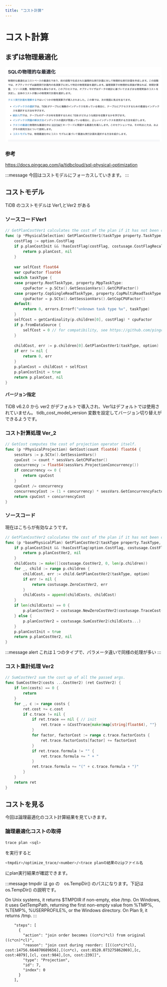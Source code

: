 ```yaml
---
title: "コスト計算"
---
```

# コスト計算
## まずは物理最適化
![物理最適化](/images/tiug-2024-08-20/physical_optimization.png)
### 参考
https://docs.pingcap.com/ja/tidbcloud/sql-physical-optimization

:::message
今回はコストモデルにフォーカスしていきます。
:::

## コストモデル
TiDB のコストモデルは Ver1,とVer2 がある
### ソースコードVer1 
```go
// GetPlanCostVer1 calculates the cost of the plan if it has not been calculated yet and returns the cost.
func (p *PhysicalSelection) GetPlanCostVer1(taskType property.TaskType, option *optimizetrace.PlanCostOption) (float64, error) {
	costFlag := option.CostFlag
	if p.planCostInit && !hasCostFlag(costFlag, costusage.CostFlagRecalculate) {
		return p.planCost, nil
	}

	var selfCost float64
	var cpuFactor float64
	switch taskType {
	case property.RootTaskType, property.MppTaskType:
		cpuFactor = p.SCtx().GetSessionVars().GetCPUFactor()
	case property.CopSingleReadTaskType, property.CopMultiReadTaskType:
		cpuFactor = p.SCtx().GetSessionVars().GetCopCPUFactor()
	default:
		return 0, errors.Errorf("unknown task type %v", taskType)
	}
	selfCost = getCardinality(p.children[0], costFlag) * cpuFactor
	if p.fromDataSource {
		selfCost = 0 // for compatibility, see https://github.com/pingcap/tidb/issues/36243
	}

	childCost, err := p.children[0].GetPlanCostVer1(taskType, option)
	if err != nil {
		return 0, err
	}
	p.planCost = childCost + selfCost
	p.planCostInit = true
	return p.planCost, nil
}
```
#### バージョン指定
TiDB v6.2.0 から ver2 がデフォルトで導入され、Ver1はデフォルトでは使用されていません。
tidb_cost_model_version 変数を設定してバージョン切り替えができるようです。

### コスト計算処理 Ver_2
```go
// GetCost computes the cost of projection operator itself.
func (p *PhysicalProjection) GetCost(count float64) float64 {
	sessVars := p.SCtx().GetSessionVars()
	cpuCost := count * sessVars.GetCPUFactor()
	concurrency := float64(sessVars.ProjectionConcurrency())
	if concurrency <= 0 {
		return cpuCost
	}
	cpuCost /= concurrency
	concurrencyCost := (1 + concurrency) * sessVars.GetConcurrencyFactor()
	return cpuCost + concurrencyCost
}
```

### ソースコード
現在はこちらが有効なようです。
```go
// GetPlanCostVer2 calculates the cost of the plan if it has not been calculated yet and returns the cost.
func (p *basePhysicalPlan) GetPlanCostVer2(taskType property.TaskType, option *optimizetrace.PlanCostOption) (costusage.CostVer2, error) {
	if p.planCostInit && !hasCostFlag(option.CostFlag, costusage.CostFlagRecalculate) {
		return p.planCostVer2, nil
	}
	childCosts := make([]costusage.CostVer2, 0, len(p.children))
	for _, child := range p.children {
		childCost, err := child.GetPlanCostVer2(taskType, option)
		if err != nil {
			return costusage.ZeroCostVer2, err
		}
		childCosts = append(childCosts, childCost)
	}
	if len(childCosts) == 0 {
		p.planCostVer2 = costusage.NewZeroCostVer2(costusage.TraceCost(option))
	} else {
		p.planCostVer2 = costusage.SumCostVer2(childCosts...)
	}
	p.planCostInit = true
	return p.planCostVer2, nil
}
```
:::message alert
これは１つのタイプで、パラメータ違いで同様の処理が多い
:::

### コスト集計処理 Ver2
```go
// SumCostVer2 sum the cost up of all the passed args.
func SumCostVer2(costs ...CostVer2) (ret CostVer2) {
	if len(costs) == 0 {
		return
	}
	for _, c := range costs {
		ret.cost += c.cost
		if c.trace != nil {
			if ret.trace == nil { // init
				ret.trace = &CostTrace{make(map[string]float64), ""}
			}
			for factor, factorCost := range c.trace.factorCosts {
				ret.trace.factorCosts[factor] += factorCost
			}
			if ret.trace.formula != "" {
				ret.trace.formula += " + "
			}
			ret.trace.formula += "(" + c.trace.formula + ")"
		}
	}
	return ret
}
```


## コストを見る
今回は論理最適化のコスト計算結果を見ていきます。 
### 論理最適化コストの取得
```bash
trace plan <sql> 
```

を実行すると
```bash
<tmpdir>/optimize_trace/<number>/<trace planの結果のzipファイル名 
```
にplan実行結果が確認できます。

:::message
tmpdir は go の　os.TempDir() のパスになります。下記は os.TempDir() の説明です。

On Unix systems, it returns $TMPDIR if non-empty, else /tmp. 
On Windows, it uses GetTempPath, returning the first non-empty value from %TMP%, %TEMP%, %USERPROFILE%, or the Windows directory. On Plan 9, it returns /tmp.
:::


```json:実行結果のJoin Reorderをしているところ
    "steps": [
      {
        "action": "join order becomes ((cn*c)*cl) from original ((c*cn)*cl)",
        "reason": "join cost during reorder: [[((cn*c)*cl), cost:14756.664870689656],[(cn*c), cost:8520.073275862069],[c, cost:4079],[cl, cost:984],[cn, cost:239]]",
        "type": "Projection",
        "id": 7,
        "index": 0
      }
    ],
```